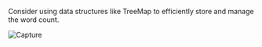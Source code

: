 Consider using data structures like TreeMap to efficiently store and manage the word count.


![Capture](https://github.com/rohan45-j/Mahfil_App-Testing/assets/72876459/7d56c81a-6f8c-4c39-b65a-257f28219c03)
